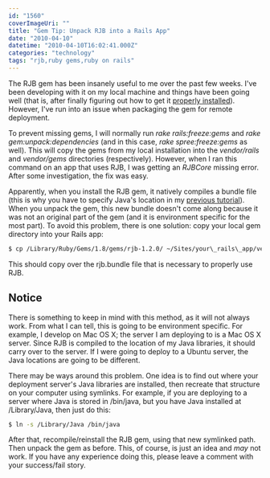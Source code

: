 ```yaml
---
id: "1560"
coverImageUri: ""
title: "Gem Tip: Unpack RJB into a Rails App"
date: "2010-04-10"
datetime: "2010-04-10T16:02:41.000Z"
categories: "technology"
tags: "rjb,ruby gems,ruby on rails"
---
```


The RJB gem has been insanely useful to me over the past few weeks. I've been developing with it on my local machine and things have been going well (that is, after finally figuring out how to get it [properly installed](http://wp.me/pxRqw-nh)). However, I've run into an issue when packaging the gem for remote deployment.

To prevent missing gems, I will normally run _rake rails:freeze:gems_ and _rake gem:unpack:dependencies_ (and in this case, _rake spree:freeze:gems_ as well). This will copy the gems from my local installation into the _vendor/rails_ and _vendor/gems_ directories (respectively). However, when I ran this command on an app that uses RJB, I was getting an _RJBCore_ missing error. After some investigation, the fix was easy.

Apparently, when you install the RJB gem, it natively compiles a bundle file (this is why you have to specify Java's location in my [previous tutorial](http://wp.me/pxRqw-nh)). When you unpack the gem, this new bundle doesn't come along because it was not an original part of the gem (and it is environment specific for the most part). To avoid this problem, there is one solution: copy your local gem directory into your Rails app:

```bash
$ cp /Library/Ruby/Gems/1.8/gems/rjb-1.2.0/ ~/Sites/your\_rails\_app/vendor/gems/
```

This should copy over the rjb.bundle file that is necessary to properly use RJB.

## Notice

There is something to keep in mind with this method, as it will not always work. From what I can tell, this is going to be environment specific. For example, I develop on Mac OS X; the server I am deploying to is a Mac OS X server. Since RJB is compiled to the location of my Java libraries, it should carry over to the server. If I were going to deploy to a Ubuntu server, the Java locations are going to be different.

There may be ways around this problem. One idea is to find out where your deployment server's Java libraries are installed, then recreate that structure on your computer using symlinks. For example, if you are deploying to a server where Java is stored in /bin/java, but you have Java installed at /Library/Java, then just do this:

```bash
$ ln -s /Library/Java /bin/java
```

After that, recompile/reinstall the RJB gem, using that new symlinked path. Then unpack the gem as before. This, of course, is just an idea and _may_ not work. If you have any experience doing this, please leave a comment with your success/fail story.
